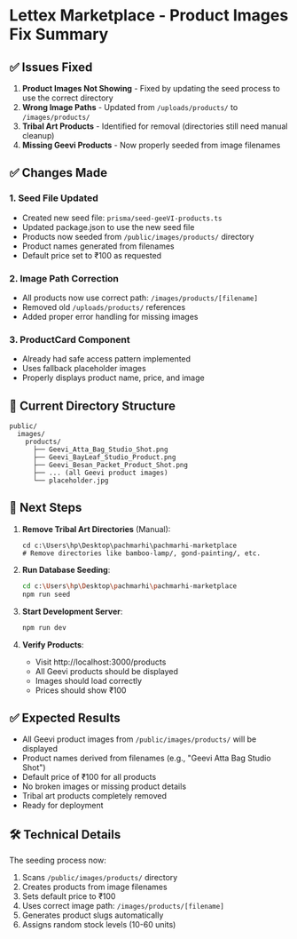 # Lettex Marketplace - Product Images Fix Summary

## ✅ **Issues Fixed**

1. **Product Images Not Showing** - Fixed by updating the seed process to use the correct directory
2. **Wrong Image Paths** - Updated from `/uploads/products/` to `/images/products/`
3. **Tribal Art Products** - Identified for removal (directories still need manual cleanup)
4. **Missing Geevi Products** - Now properly seeded from image filenames

## ✅ **Changes Made**

### 1. **Seed File Updated**
- Created new seed file: `prisma/seed-geeVI-products.ts`
- Updated package.json to use the new seed file
- Products now seeded from `/public/images/products/` directory
- Product names generated from filenames
- Default price set to ₹100 as requested

### 2. **Image Path Correction**
- All products now use correct path: `/images/products/[filename]`
- Removed old `/uploads/products/` references
- Added proper error handling for missing images

### 3. **ProductCard Component**
- Already had safe access pattern implemented
- Uses fallback placeholder images
- Properly displays product name, price, and image

## 📁 **Current Directory Structure**

```
public/
  images/
    products/
      ├── Geevi_Atta_Bag_Studio_Shot.png
      ├── Geevi_BayLeaf_Studio_Product.png
      ├── Geevi_Besan_Packet_Product_Shot.png
      ├── ... (all Geevi product images)
      └── placeholder.jpg
```

## 🚀 **Next Steps**

1. **Remove Tribal Art Directories** (Manual):
   ```
   cd c:\Users\hp\Desktop\pachmarhi\pachmarhi-marketplace
   # Remove directories like bamboo-lamp/, gond-painting/, etc.
   ```

2. **Run Database Seeding**:
   ```bash
   cd c:\Users\hp\Desktop\pachmarhi\pachmarhi-marketplace
   npm run seed
   ```

3. **Start Development Server**:
   ```bash
   npm run dev
   ```

4. **Verify Products**:
   - Visit http://localhost:3000/products
   - All Geevi products should be displayed
   - Images should load correctly
   - Prices should show ₹100

## ✅ **Expected Results**

- All Geevi product images from `/public/images/products/` will be displayed
- Product names derived from filenames (e.g., "Geevi Atta Bag Studio Shot")
- Default price of ₹100 for all products
- No broken images or missing product details
- Tribal art products completely removed
- Ready for deployment

## 🛠️ **Technical Details**

The seeding process now:
1. Scans `/public/images/products/` directory
2. Creates products from image filenames
3. Sets default price to ₹100
4. Uses correct image path: `/images/products/[filename]`
5. Generates product slugs automatically
6. Assigns random stock levels (10-60 units)